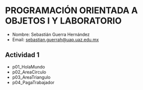 # PROGRAMACIÓN ORIENTADA A OBJETOS I Y LABORATORIO 
- Nombre: Sebastián Guerra Hernández
- Email: sebastian.guerrah@uap.uaz.edu.mx
## Actividad 1
- p01_HolaMundo
- p02_AreaCirculo
- p03_AreaTriangulo
- p04_PagaTrabajador